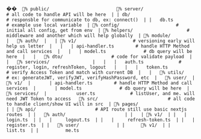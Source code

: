 ��` ` ` 
 
 %  p u b l i c /                                               
 
 %  s e r v e r /                                               #   a l l   c o d e   t o   h a n d l e   A P I   w i l l   b e   h e r e 
 
 |   |   d b /                                                   #   r e s p o n s b l e   f o r   c o m m u n i c a t e   t o   d b ,   e x :   c o n n e c t ( ) 
 
 |   |       d b . t s                                           #   e x a m p l e   u s e   l o c a l   v a r i a b l e 
 
 |   %  c o n f i g /                                           #   i n i t i a l   a l l   c o n f i g ,   g e t   f r o m   e n v 
 
 |   %  h e l p e r s /                                         #   m i d d l e w a r e   a n d   a n o t h e r   w h i c h   w i l l   h e l p   g l o b a l l y 
 
 |   %  m o d u l e /                                             
 
 |       %  a u t h / 
 
 |       |   %  v 1 /                                           #   v e r s i o n i n g   e a r l y   w i l l   h e l p   u s   l e t t e r 
 
 |       |       |   a p i - h a n d l e r . t s                 #   h a n d l e   H T T P   M e t h o d   a n d   c a l l   s e r v i c e s 
 
 |       |       |   m o d e l . t s                             #   d b   q u e r y   w i l l   b e   h e r e 
 
 |       |       %  d t o /                                     #   c o d e   f o r   v a l i d a t e   p a y l o a d 
 
 |       |       %  s e r v i c e s /                             
 
 |       |       |       a u t h . t s                           #   r e g i s t e r ,   l o g i n ,   r e f r e s h T o k e n ,   l o g o u t   
 
 |       |       |       t o k e n . t s                         #   v e r i f y   A c c e s s   T o k e n   a n d   m a t c h   w i t h   c u r r e n t   D B 
 
 |       |       %  u t i l s /                                 #   e x :   g e n e r a t e J W T ,   v e r i f y J W T ,   v e r i f y H a s h P a s s w o r d ,   e t c 
 
 |       %  u s e r / 
 
 |           %  v 1 / 
 
 |               |   a p i - h a n d l e r . t s                 #   h a n d l e   H T T P   M e t h o d   a n d   c a l l   s e r v i c e s 
 
 |               |   m o d e l . t s                             #   d b   q u e r y   w i l l   b e   h e r e 
 
 |               %  s e r v i c e s / 
 
 |                       u s e r . t s                           #   l i s t U s e r ,   a n d   m e .   w i l l   n e e d   J W T   T o k e n   t o   a c c e s s   
 
 %  s r c /                                                     #   a l l   c o d e   t o   h a n d l e   c l i e n t / s h o w   U I   w i l l   i n   s r c 
 
 |   %  p a g e s /                                               
 
 |   |   %  a p i /                                             #   A P I   r o u t e   s t i l l   u s e   b a s i c   n e x t j s   r o u t e s 
 
 |   |       %  a u t h /                                         
 
 |   |       |   %  v 1 / 
 
 |   |       |           l o g i n . t s 
 
 |   |       |           l o g o u t . t s 
 
 |   |       |           r e f r e s h - t o k e n . t s 
 
 |   |       |           r e g i s t e r . t s 
 
 |   |       %  u s e r /                         
 
 |   |             %  v 1 / 
 
 |   |                     l i s t . t s 
 
 |   |                     m e . t s 
 
 ` ` ` 
 
 
